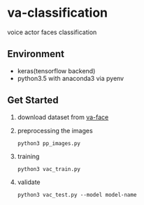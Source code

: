 # va-classification
voice actor faces classification

## Environment

- keras(tensorflow backend)
- python3.5 with anaconda3 via pyenv

## Get Started

1. download dataset from [va-face](https://bitbucket.org/nobuyo/va-face)
2. preprocessing the images 

    `python3 pp_images.py`

3. training

    `python3 vac_train.py`
    
4. validate
    
    `python3 vac_test.py --model model-name`
